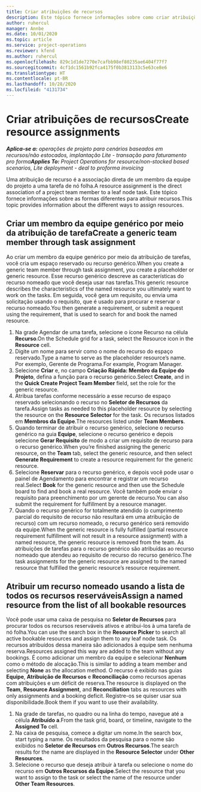 ```yaml
---
title: Criar atribuições de recursos
description: Este tópico fornece informações sobre como criar atribuições de recursos genéricos e nomeados.
author: ruhercul
manager: Annbe
ms.date: 10/01/2020
ms.topic: article
ms.service: project-operations
ms.reviewer: kfend
ms.author: ruhercul
ms.openlocfilehash: 829c1d1de7270e7cafbb98ef80235ae6404f77f7
ms.sourcegitcommit: 4cf1dc1561b92fca4175f0b3813133c5e63ce8e6
ms.translationtype: HT
ms.contentlocale: pt-BR
ms.lasthandoff: 10/28/2020
ms.locfileid: "4131734"
---
```

# <a name="create-resource-assignments"></a><span data-ttu-id="311ff-103">Criar atribuições de recursos</span><span class="sxs-lookup"><span data-stu-id="311ff-103">Create resource assignments</span></span>

<span data-ttu-id="311ff-104">_**Aplica-se a:** operações de projeto para cenários baseados em recursos/não estocados, implantação Lite - transação para faturamento pro forma_</span><span class="sxs-lookup"><span data-stu-id="311ff-104">_**Applies To:** Project Operations for resource/non-stocked based scenarios, Lite deployment - deal to proforma invoicing_</span></span>


<span data-ttu-id="311ff-105">Uma atribuição de recurso é a associação direta de um membro da equipe do projeto a uma tarefa de nó folha.</span><span class="sxs-lookup"><span data-stu-id="311ff-105">A resource assignment is the direct association of a project team member to a leaf node task.</span></span> <span data-ttu-id="311ff-106">Este tópico fornece informações sobre as formas diferentes para atribuir recursos.</span><span class="sxs-lookup"><span data-stu-id="311ff-106">This topic provides information about the different ways to assign resources.</span></span>

## <a name="create-a-generic-team-member-through-task-assignment"></a><span data-ttu-id="311ff-107">Criar um membro da equipe genérico por meio da atribuição de tarefa</span><span class="sxs-lookup"><span data-stu-id="311ff-107">Create a generic team member through task assignment</span></span>


<span data-ttu-id="311ff-108">Ao criar um membro da equipe genérico por meio da atribuição de tarefas, você cria um espaço reservado ou recurso genérico.</span><span class="sxs-lookup"><span data-stu-id="311ff-108">When you create a generic team member through task assignment, you create a placeholder or generic resource.</span></span> <span data-ttu-id="311ff-109">Esse recurso genérico descreve as características do recurso nomeado que você deseja usar nas tarefas.</span><span class="sxs-lookup"><span data-stu-id="311ff-109">This generic resource describes the characteristics of the named resource you ultimately want to work on the tasks.</span></span> <span data-ttu-id="311ff-110">Em seguida, você gera um requisito, ou envia uma solicitação usando o requisito, que é usado para procurar e reservar o recurso nomeado.</span><span class="sxs-lookup"><span data-stu-id="311ff-110">You then generate a requirement, or submit a request using the requirement, that is used to search for and book the named resource.</span></span>

1. <span data-ttu-id="311ff-111">Na grade Agendar de uma tarefa, selecione o ícone Recurso na célula **Recurso**.</span><span class="sxs-lookup"><span data-stu-id="311ff-111">On the Schedule grid for a task, select the Resource icon in the **Resource** cell.</span></span>
2. <span data-ttu-id="311ff-112">Digite um nome para servir como o nome do recurso do espaço reservado.</span><span class="sxs-lookup"><span data-stu-id="311ff-112">Type a name to serve as the placeholder resource’s name.</span></span> <span data-ttu-id="311ff-113">Por exemplo, Gerente de Programa.</span><span class="sxs-lookup"><span data-stu-id="311ff-113">For example, Program Manager.</span></span>
3. <span data-ttu-id="311ff-114">Selecione **Criar** e, no campo **Criação Rápida: Membro da Equipe do Projeto**, defina a função para o recurso genérico.</span><span class="sxs-lookup"><span data-stu-id="311ff-114">Select **Create**, and in the **Quick Create Project Team Member** field, set the role for the generic resource.</span></span>
4. <span data-ttu-id="311ff-115">Atribua tarefas conforme necessário a esse recurso de espaço reservado selecionando o recurso no **Seletor de Recursos** da tarefa.</span><span class="sxs-lookup"><span data-stu-id="311ff-115">Assign tasks as needed to this placeholder resource by selecting the resource on the **Resource Selector** for the task.</span></span> <span data-ttu-id="311ff-116">Os recursos listados em **Membros da Equipe**.</span><span class="sxs-lookup"><span data-stu-id="311ff-116">The resources listed under **Team Members**.</span></span>
5. <span data-ttu-id="311ff-117">Quando terminar de atribuir o recurso genérico, selecione o recurso genérico na guia **Equipe**, selecione o recurso genérico e depois selecione **Gerar Requisito** de modo a criar um requisito de recurso para o recurso genérico.</span><span class="sxs-lookup"><span data-stu-id="311ff-117">When you’re finished assigning the generic resource, on the **Team** tab, select the generic resource, and then select **Generate Requirement** to create a resource requirement for the generic resource.</span></span>
6. <span data-ttu-id="311ff-118">Selecione **Reservar** para o recurso genérico, e depois você pode usar o painel de Agendamento para encontrar e registrar um recurso real.</span><span class="sxs-lookup"><span data-stu-id="311ff-118">Select **Book** for the generic resource and then use the Schedule board to find and book a real resource.</span></span> <span data-ttu-id="311ff-119">Você também pode enviar o requisito para preenchimento por um gerente de recurso.</span><span class="sxs-lookup"><span data-stu-id="311ff-119">You can also submit the requirement for fulfillment by a resource manager.</span></span>
7. <span data-ttu-id="311ff-120">Quando o recurso genérico for totalmente atendido (o cumprimento parcial do requisito de recurso não resultará em uma atribuição de recurso) com um recurso nomeado, o recurso genérico será removido da equipe.</span><span class="sxs-lookup"><span data-stu-id="311ff-120">When the generic resource is fully fulfilled (partial resource requirement fulfillment will not result in a resource assignment) with a named resource, the generic resource is removed from the team.</span></span> <span data-ttu-id="311ff-121">As atribuições de tarefas para o recurso genérico são atribuídas ao recurso nomeado que atendeu ao requisito de recurso do recurso genérico.</span><span class="sxs-lookup"><span data-stu-id="311ff-121">The task assignments for the generic resource are assigned to the named resource that fulfilled the generic resource’s resource requirement.</span></span>

## <a name="assign-a-named-resource-from-the-list-of-all-bookable-resources"></a><span data-ttu-id="311ff-122">Atribuir um recurso nomeado usando a lista de todos os recursos reserváveis</span><span class="sxs-lookup"><span data-stu-id="311ff-122">Assign a named resource from the list of all bookable resources</span></span>

<span data-ttu-id="311ff-123">Você pode usar uma caixa de pesquisa no **Seletor de Recursos** para procurar todos os recursos reserváveis ativos e atribui-los à uma tarefa de nó folha.</span><span class="sxs-lookup"><span data-stu-id="311ff-123">You can use the search box in the **Resource Picker** to search all active bookable resources and assign them to any leaf node task.</span></span> <span data-ttu-id="311ff-124">Os recursos atribuídos dessa maneira são adicionados à equipe sem nenhuma reserva.</span><span class="sxs-lookup"><span data-stu-id="311ff-124">Resources assigned this way are added to the team without any bookings.</span></span> <span data-ttu-id="311ff-125">É como adicionar um membro da equipe e selecionar **Nenhum** como o método de alocação.</span><span class="sxs-lookup"><span data-stu-id="311ff-125">This is similar to adding a team member and selecting **None** as the allocation method.</span></span> <span data-ttu-id="311ff-126">O recurso é exibido nas guias **Equipe**, **Atribuição de Recursos** e **Reconciliação** como recursos apenas com atribuições e um déficit de reserva.</span><span class="sxs-lookup"><span data-stu-id="311ff-126">The resource is displayed on the **Team**, **Resource Assignment**, and **Reconciliation** tabs as resources with only assignments and a booking deficit.</span></span> <span data-ttu-id="311ff-127">Registre-os se quiser usar sua disponibilidade.</span><span class="sxs-lookup"><span data-stu-id="311ff-127">Book them if you want to use their availability.</span></span>

1. <span data-ttu-id="311ff-128">Na grade de tarefas, no quadro ou na linha do tempo, navegue até a célula **Atribuído a**.</span><span class="sxs-lookup"><span data-stu-id="311ff-128">From the task grid, board, or timeline, navigate to the **Assigned To** cell.</span></span>
2. <span data-ttu-id="311ff-129">Na caixa de pesquisa, comece a digitar um nome.</span><span class="sxs-lookup"><span data-stu-id="311ff-129">In the search box, start typing a name.</span></span> <span data-ttu-id="311ff-130">Os resultados da pesquisa para o nome são exibidos no **Seletor de Recursos** em **Outros Recursos**.</span><span class="sxs-lookup"><span data-stu-id="311ff-130">The search results for the name are displayed in the **Resource Selector** under **Other Resources**.</span></span>
3. <span data-ttu-id="311ff-131">Selecione o recurso que deseja atribuir à tarefa ou selecione o nome do recurso em **Outros Recursos da Equipe**.</span><span class="sxs-lookup"><span data-stu-id="311ff-131">Select the resource that you want to assign to the task or select the name of the resource under **Other Team Resources**.</span></span>

